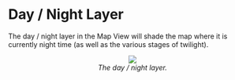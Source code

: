 # Day / Night Layer

The day / night layer in the Map View will shade the map where it is
currently night time (as well as the various stages of twilight).

<div style="text-align: center">

![](resources/mapview-layers-day-night.png)  
*The day / night layer.*

</div>
